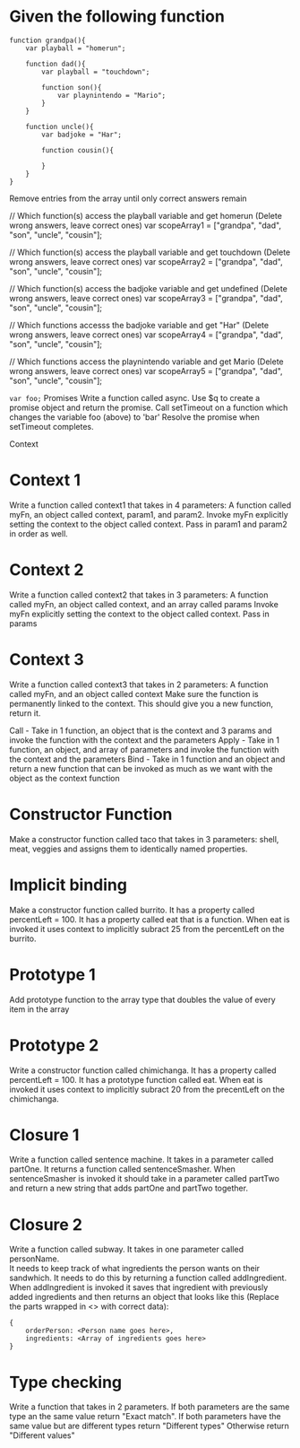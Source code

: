# Given the following function
```
function grandpa(){
    var playball = "homerun";

    function dad(){
        var playball = "touchdown";

        function son(){
            var playnintendo = "Mario";
        }   
    }

    function uncle(){        
        var badjoke = "Har";

        function cousin(){

        }
    }
}
```

Remove entries from the array until only correct answers remain

// Which function(s) access the playball variable and get homerun (Delete wrong answers, leave correct ones)
var scopeArray1 = ["grandpa", "dad", "son", "uncle", "cousin"];

// Which function(s) access the playball variable and get touchdown (Delete wrong answers, leave correct ones)
var scopeArray2 = ["grandpa", "dad", "son", "uncle", "cousin"];

// Which function(s) access the badjoke variable and get undefined (Delete wrong answers, leave correct ones)
var scopeArray3 = ["grandpa", "dad", "son", "uncle", "cousin"];

// Which functions accesss the badjoke variable and get "Har" (Delete wrong answers, leave correct ones)
var scopeArray4 = ["grandpa", "dad", "son", "uncle", "cousin"];

// Which functions access the playnintendo variable and get Mario (Delete wrong answers, leave correct ones)
var scopeArray5 = ["grandpa", "dad", "son", "uncle", "cousin"];


`var foo;`
Promises
  Write a function called async.
  Use $q to create a promise object and return the promise.
  Call setTimeout on a function
  which changes the variable foo (above) to 'bar'
  Resolve the promise when setTimeout completes.
  
  


Context
# Context 1
Write a function called context1 that takes in 4 parameters: A function called myFn, an object called context, param1, and param2.
Invoke myFn explicitly setting the context to the object called context.  Pass in param1 and param2 in order as well.

# Context 2
Write a function called context2 that takes in 3 parameters: A function called myFn, an object called context, and an array called params
Invoke myFn explicitly setting the context to the object called context.  Pass in params

# Context 3
Write a function called context3 that takes in 2 parameters: A function called myFn, and an object called context
Make sure the function is permanently linked to the context.  This should give you a new function, return it.

Call - Take in 1 function, an object that is the context and 3 params and invoke the function with the context and the parameters
Apply -  Take in 1 function, an object, and array of parameters and invoke the function with the context and the parameters
Bind - Take in 1 function and an object and return a new function that can be invoked as much as we want with the object as the context function

# Constructor Function
Make a constructor function called taco that takes in 3 parameters: shell, meat, veggies and assigns them to identically named properties.

# Implicit binding
Make a constructor function called burrito.  It has a property called percentLeft = 100.  It has a property called eat that is a function.  When eat is invoked it uses context to implicitly subract 25 from the percentLeft on the burrito.


# Prototype 1 
Add prototype function to the array type that doubles the value of every item in the array

# Prototype 2
Write a constructor function called chimichanga.  It has a property called percentLeft = 100.  It has a prototype function called eat.  When eat is invoked it uses context to implicitly subract 20 from the precentLeft on the chimichanga.


# Closure 1
Write a function called sentence machine.  It takes in a parameter called partOne.  It returns a function called sentenceSmasher.
When sentenceSmasher is invoked it should take in a parameter called partTwo and return a new string that adds partOne and partTwo together.  

# Closure 2
Write a function called subway.  It takes in one parameter called personName.  
It needs to keep track of what ingredients the person wants on their sandwhich.
It needs to do this by returning a function called addIngredient.  
When addIngredient is invoked it saves that ingredient with previously added ingredients and then returns an object that looks like this (Replace the parts wrapped in <> with correct data): 
```
{
    orderPerson: <Person name goes here>,
    ingredients: <Array of ingredients goes here>
}
```

# Type checking
Write a function that takes in 2 parameters.
If both parameters are the same type an the same value return "Exact match".
If both parameters have the same value but are different types return "Different types"
Otherwise return "Different values" 